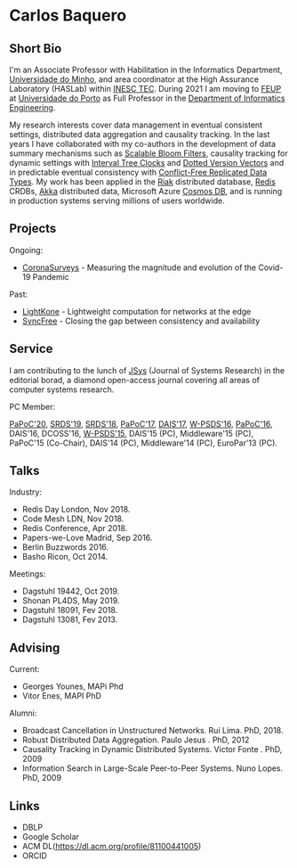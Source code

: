 # Carlos Baquero

## Short Bio

I'm an Associate Professor with Habilitation in the Informatics Department, [Universidade do Minho](http://www.uminho.pt), and area coordinator at the High Assurance Laboratory (HASLab) within [INESC TEC](http://www.inestec.pt). During 2021 I am moving to [FEUP](https://sigarra.up.pt/feup/en/web_page.inicial) at [Universidade do Porto](https://sigarra.up.pt/up/pt/web_base.gera_pagina?p_pagina=home) as Full Professor in the [Department of Informatics Engineering](https://sigarra.up.pt/feup/en/uni_geral.unidade_view?pv_unidade=151).

My research interests cover data management in eventual consistent settings, distributed data aggregation and causality tracking. In the last years I have collaborated with my co-authors in the development of data summary mechanisms such as [Scalable Bloom Filters](https://scholar.google.com/citations?view_op=view_citation&hl=en&user=NAUDTpMAAAAJ&citation_for_view=NAUDTpMAAAAJ:u-x6o8ySG0sC), causality tracking for dynamic settings with [Interval Tree Clocks](https://scholar.google.com/citations?view_op=view_citation&hl=en&user=NAUDTpMAAAAJ&citation_for_view=NAUDTpMAAAAJ:MXK_kJrjxJIC) and [Dotted Version Vectors](https://scholar.google.com/citations?view_op=view_citation&hl=en&user=NAUDTpMAAAAJ&sortby=pubdate&citation_for_view=NAUDTpMAAAAJ:rFyVMFCKTwsC) and in predictable eventual consistency with [Conflict-Free Replicated Data Types](https://scholar.google.com/citations?view_op=view_citation&hl=en&user=NAUDTpMAAAAJ&citation_for_view=NAUDTpMAAAAJ:M3ejUd6NZC8C). My work has been applied in the [Riak](https://www.infoq.com/news/2014/09/basho-riak-2.0) distributed database, [Redis](https://docs.redislabs.com/latest/rs/references/developing-for-active-active/) CRDBs, [Akka](https://doc.akka.io/docs/akka/current/typed/distributed-data.html) distributed data, Microsoft Azure [Cosmos DB](https://azure.microsoft.com/en-in/blog/azure-cosmos-db-pushing-the-frontier-of-globally-distributed-databases/), and is running in production systems serving millions of users worldwide.

## Projects

Ongoing:

* [CoronaSurveys](https://coronasurveys.org) - Measuring the magnitude and evolution of the Covid-19 Pandemic

Past:

* [LightKone](https://www.lightkone.eu) - Lightweight computation for networks at the edge
* [SyncFree](https://pages.lip6.fr/syncfree/index.html) -  Closing the gap between consistency and availability

## Service 

I am contributing to the lunch of [JSys](https://escholarship.org/uc/jsys/eb) (Journal of Systems Research) in the editorial borad, a diamond open-access journal covering all areas of computer systems research.

PC Member:

[PaPoC'20](https://papoc-workshop.github.io/2020/), [SRDS'19](https://srds2019.projet.liris.cnrs.fr), [SRDS'18](http://www.lasid.ufba.br/srds2018/view/index.php), [PaPoC'17](https://software.imdea.org//Conferences/PAPOC17/), [DAIS'17](http://2017.discotec.org), [W-PSDS'16](https://wpsds.lsd.di.uminho.pt/2016/), [PaPoC'16](https://www2.ucsc.edu/papoc-2016/index.shtml), DAIS'16, DCOSS'16, [W-PSDS'15](https://wpsds.lsd.di.uminho.pt/2015/cfp.html), DAIS'15 (PC), Middleware'15 (PC), PaPoC'15 (Co-Chair), DAIS'14 (PC), Middleware'14 (PC), EuroPar'13 (PC).

## Talks

Industry:

* Redis Day London, Nov 2018. 
* Code Mesh LDN, Nov 2018. 
* Redis Conference, Apr 2018. 
* Papers-we-Love Madrid, Sep 2016. 
* Berlin Buzzwords 2016. 
* Basho Ricon, Oct 2014.

Meetings: 

* Dagstuhl 19442, Oct 2019. 
* Shonan PL4DS, May 2019. 
* Dagstuhl 18091, Fev 2018. 
* Dagstuhl 13081, Fev 2013.


## Advising

Current:

* Georges Younes, MAPi Phd
* Vitor Enes, MAPI PhD

Alumni:

* Broadcast Cancellation in Unstructured Networks. Rui Lima. PhD, 2018.
* Robust Distributed Data Aggregation. Paulo Jesus . PhD, 2012
* Causality Tracking in Dynamic Distributed Systems. Victor Fonte . PhD, 2009
* Information Search in Large-Scale Peer-to-Peer Systems. Nuno Lopes. PhD, 2009


## Links

* DBLP
* Google Scholar
* ACM DL(https://dl.acm.org/profile/81100441005)
* ORCID
